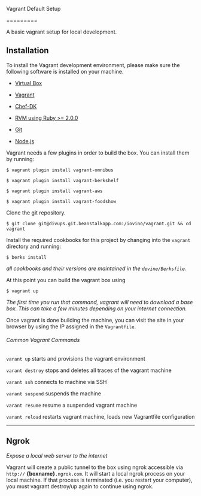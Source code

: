 Vagrant Default Setup

=========

A basic vagrant setup for local development.

## Installation

To install the Vagrant development environment, please make sure the following software is installed on your machine.

- [Virtual Box](https://www.virtualbox.org/)

- [Vagrant](https://www.vagrantup.com/)

- [Chef-DK](http://downloads.getchef.com/chef-dk)

- [RVM using Ruby >= 2.0.0](http://www.rvm.io)

- [Git](http://git-scm.com/downloads)

- [Node.js](http://nodejs.org/download/)

Vagrant needs a few plugins in order to build the box. You can install them by running:

    $ vagrant plugin install vagrant-omnibus

    $ vagrant plugin install vagrant-berkshelf

    $ vagrant plugin install vagrant-aws

    $ vagrant plugin install vagrant-foodshow

Clone the git repository.

    $ git clone git@divups.git.beanstalkapp.com:/iovino/vagrant.git && cd vagrant

Install the required cookbooks for this project by changing into the `vagrant` directory and running:

    $ berks install

*all cookbooks and their versions are maintained in the `devine/Berksfile`.*

At this point you can build the vagrant box using

    $ vagrant up

*The first time you run that command, vagrant will need to download a base box. This can take a few minutes depending on your internet connection.*

Once vagrant is done building the machine, you can visit the site in your browser by using the IP assigned in the `Vagrantfile`.

###### Common Vagrant Commands

`varant up`      starts and provisions the vagrant environment

`varant destroy` stops and deletes all traces of the vagrant machine

`varant ssh`     connects to machine via SSH

`varant suspend` suspends the machine

`varant resume`  resume a suspended vagrant machine

`varant reload`  restarts vagrant machine, loads new Vagrantfile configuration

---

## Ngrok

_Expose a local web server to the internet_

Vagrant will create a public tunnel to the box using ngrok accessible via `http://` __{boxname}__`.ngrok.com`. It will start a local ngrok process on your local machine. If that process is terminated (i.e. you restart your computer), you must vagrant destroy/up again to continue using ngrok.




